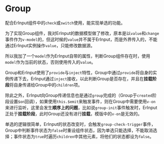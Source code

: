 # Group

配合ErInput组件中的`check`或`switch`使用，能实现单选的功能。

为了实现Group组件，我对ErInput的数据模型做了修改，原本是以`value`和`change`事件作为`v-model`的，但这时候的`value`并不属于ErInput，而是外界传入的，不能通过ErInput实例操作`value`，只能修改数据源。

所以我加了一个`model`作为ErInput自带的属性，判断Group组件存在时，使用`model`作为当前的状态，否则使用传入的`value`。


Group和ErInput使用了`provide`与`inject`特性，Group中通过`provide`将自身的实例传递下去，ErInput通过`inject`接收，以此判断Group是否存在，并且在**挂载阶段**将自身传递给Group中的`children`项。

除此之外，ErInput向Group传递信息也是通过`group`完成的（Group于`created`阶段设置`$on`回调），如果使用`this.$emit`来触发事件，则在Group中需要使用`v-on`来进行监听，这里会发生**顺序上的问题**，比如说`group-init`事件触发时，ErInput正处于**挂载阶段**，此时Group还没有进行**挂载**，模版中的`v-on`是无效的。

单选的逻辑很简单，ErInput的状态改变时，会触发`group-check-trigger`事件，Group中判断事件状态为`false`时重设组件状态，因为单选只能选择，不能取消选择；事件状态为`true`时遍历`children`中其他元素，将他们的状态都设为`false`。